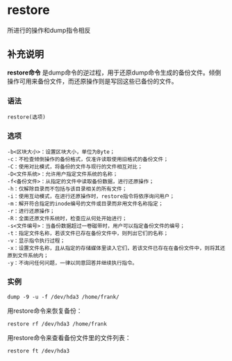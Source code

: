 restore
===

所进行的操作和dump指令相反

## 补充说明

**restore命令** 是dump命令的逆过程，用于还原dump命令生成的备份文件。倾倒操作可用来备份文件，而还原操作则是写回这些已备份的文件。

### 语法

```shell
restore(选项)
```

### 选项

```shell
-b<区块大小>：设置区块大小，单位为Byte；
-c：不检查倾倒操作的备份格式，仅准许读取使用旧格式的备份文件；
-C：使用对比模式，将备份的文件与现行的文件相互对比；
-D<文件系统>：允许用户指定文件系统的名称；
-f<备份文件>：从指定的文件中读取备份数据，进行还原操作；
-h：仅解除目录而不包括与该目录相关的所有文件；
-i：使用互动模式，在进行还原操作时，restore指令将依序询问用户；
-m：解开符合指定的inode编号的文件或目录而非用文件名称指定；
-r：进行还原操作；
-R：全面还原文件系统时，检查应从何处开始进行；
-s<文件编号>：当备份数据超过一卷磁带时，用户可以指定备份文件的编号；
-t：指定文件名称，若该文件已存在备份文件中，则列出它们的名称；
-v：显示指令执行过程；
-x：设置文件名称，且从指定的存储媒体里读入它们，若该文件已存在在备份文件中，则将其还原到文件系统内；
-y：不询问任何问题，一律以同意回答并继续执行指令。
```

### 实例

```shell
dump -9 -u -f /dev/hda3 /home/frank/
```

用restore命令来恢复备份：

```shell
restore rf /dev/hda3 /home/frank
```

用restore命令来查看备份文件里的文件列表：

```shell
restore ft /dev/hda3
```


<!-- Linux命令行搜索引擎：https://jaywcjlove.github.io/linux-command/ -->